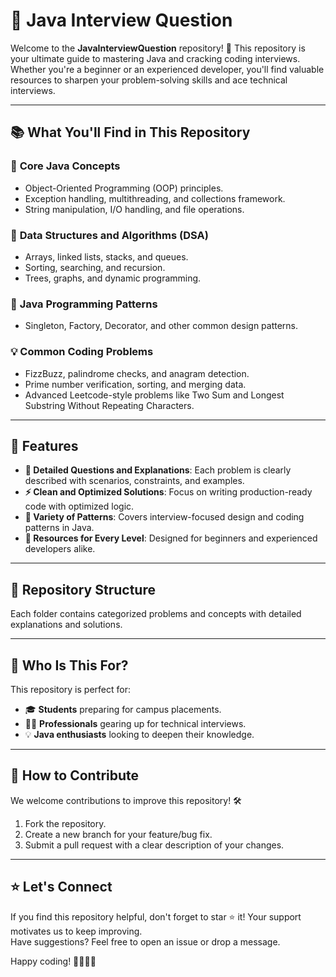 # 🚀 Java Interview Question  

Welcome to the **JavaInterviewQuestion** repository! 🎉 This repository is your ultimate guide to mastering Java and cracking coding interviews. Whether you're a beginner or an experienced developer, you'll find valuable resources to sharpen your problem-solving skills and ace technical interviews.  

---

## 📚 What You'll Find in This Repository  

### 🧠 **Core Java Concepts**  
- Object-Oriented Programming (OOP) principles.  
- Exception handling, multithreading, and collections framework.  
- String manipulation, I/O handling, and file operations.  

### 🧩 **Data Structures and Algorithms (DSA)**  
- Arrays, linked lists, stacks, and queues.  
- Sorting, searching, and recursion.  
- Trees, graphs, and dynamic programming.  

### 🔧 **Java Programming Patterns**  
- Singleton, Factory, Decorator, and other common design patterns.  

### 💡 **Common Coding Problems**  
- FizzBuzz, palindrome checks, and anagram detection.  
- Prime number verification, sorting, and merging data.  
- Advanced Leetcode-style problems like Two Sum and Longest Substring Without Repeating Characters.  

---

## 🚀 Features  

- **📝 Detailed Questions and Explanations**: Each problem is clearly described with scenarios, constraints, and examples.  
- **⚡ Clean and Optimized Solutions**: Focus on writing production-ready code with optimized logic.  
- **🎨 Variety of Patterns**: Covers interview-focused design and coding patterns in Java.  
- **📖 Resources for Every Level**: Designed for beginners and experienced developers alike.  

---

## 📂 Repository Structure  


Each folder contains categorized problems and concepts with detailed explanations and solutions.  

---

## 🎯 Who Is This For?  

This repository is perfect for:  
- 🎓 **Students** preparing for campus placements.  
- 👩‍💻 **Professionals** gearing up for technical interviews.  
- 💡 **Java enthusiasts** looking to deepen their knowledge.  

---

## 🤝 How to Contribute  

We welcome contributions to improve this repository! 🛠️  
1. Fork the repository.  
2. Create a new branch for your feature/bug fix.  
3. Submit a pull request with a clear description of your changes.  

---

## ⭐ Let's Connect  

If you find this repository helpful, don't forget to star ⭐ it! Your support motivates us to keep improving.  
Have suggestions? Feel free to open an issue or drop a message.  

Happy coding! 👨‍💻👩‍💻  


